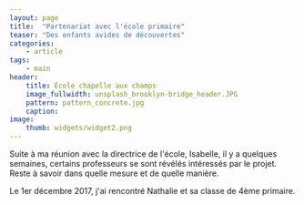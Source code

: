```yaml
---
layout: page
title:  "Partenariat avec l'école primaire"
teaser: "Des enfants avides de découvertes"
categories:
    - article
tags:
    - main
header:
    title: École chapelle aux champs
    image_fullwidth: unsplash_brooklyn-bridge_header.JPG
    pattern: pattern_concrete.jpg
    caption: 
image:
    thumb: widgets/widget2.png
---
```


Suite à ma réunion avec la directrice de l'école, Isabelle, il y a quelques semaines, certains professeurs se sont révélés intéressés par le projet. Reste à savoir dans quelle mesure et de quelle manière.

Le 1er décembre 2017, j'ai rencontré Nathalie et sa classe de 4ème primaire.

